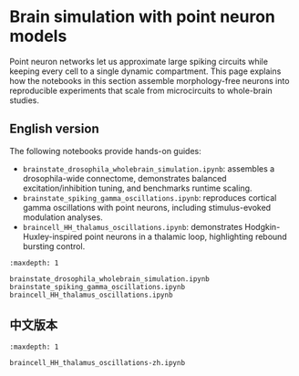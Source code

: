 # Brain simulation with point neuron models

Point neuron networks let us approximate large spiking circuits while keeping every cell to a single dynamic
compartment. This page explains how the notebooks in this section assemble morphology-free neurons into reproducible
experiments that scale from microcircuits to whole-brain studies.


## English version

The following notebooks provide hands-on guides:

- `brainstate_drosophila_wholebrain_simulation.ipynb`: assembles a drosophila-wide connectome, demonstrates balanced
  excitation/inhibition tuning, and benchmarks runtime scaling.
- `brainstate_spiking_gamma_oscillations.ipynb`: reproduces cortical gamma oscillations with point neurons, including
  stimulus-evoked modulation analyses.
- `braincell_HH_thalamus_oscillations.ipynb`: demonstrates Hodgkin-Huxley-inspired point neurons in a thalamic loop,
  highlighting rebound bursting control.

```{toctree}
:maxdepth: 1

brainstate_drosophila_wholebrain_simulation.ipynb
brainstate_spiking_gamma_oscillations.ipynb
braincell_HH_thalamus_oscillations.ipynb
```

## 中文版本

```{toctree}
:maxdepth: 1

braincell_HH_thalamus_oscillations-zh.ipynb
```

